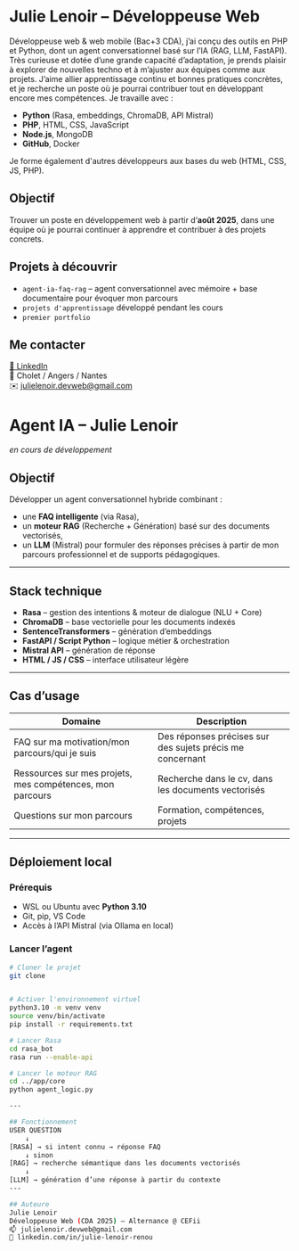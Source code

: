# Julie Lenoir – Développeuse Web

Développeuse web & web mobile (Bac+3 CDA), j’ai conçu des outils en PHP et Python, dont un agent
conversationnel basé sur l’IA (RAG, LLM, FastAPI). Très curieuse et dotée d’une grande capacité d’adaptation, je
prends plaisir à explorer de nouvelles techno et à m’ajuster aux équipes comme aux projets. J’aime allier
apprentissage continu et bonnes pratiques concrètes, et je recherche un poste où je pourrai contribuer tout en
développant encore mes compétences.
Je travaille avec :
- **Python** (Rasa, embeddings, ChromaDB, API Mistral)
- **PHP**, HTML, CSS, JavaScript
- **Node.js**, MongoDB
- **GitHub**, Docker

Je forme également d'autres développeurs aux bases du web (HTML, CSS, JS, PHP).

## Objectif

Trouver un poste en développement web à partir d’**août 2025**, dans une équipe où je pourrai continuer à apprendre et contribuer à des projets concrets.

## Projets à découvrir

- `agent-ia-faq-rag` – agent conversationnel avec mémoire + base documentaire pour évoquer mon parcours
- `projets d'apprentissage` développé pendant les cours
- `premier portfolio`

## Me contacter

[🔗 LinkedIn](https://www.linkedin.com/in/julie-lenoir-renou)  
📍 Cholet / Angers / Nantes  
✉️ julielenoir.devweb@gmail.com

# Agent IA – Julie Lenoir  

*en cours de développement*  

## Objectif

Développer un agent conversationnel hybride combinant :
- une **FAQ intelligente** (via Rasa),
- un **moteur RAG** (Recherche + Génération) basé sur des documents vectorisés,
- un **LLM** (Mistral) pour formuler des réponses précises à partir de mon parcours professionnel et de supports pédagogiques.

---

## Stack technique

- **Rasa** – gestion des intentions & moteur de dialogue (NLU + Core)
- **ChromaDB** – base vectorielle pour les documents indexés
- **SentenceTransformers** – génération d’embeddings
- **FastAPI / Script Python** – logique métier & orchestration
- **Mistral API** – génération de réponse
- **HTML / JS / CSS** – interface utilisateur légère

---

## Cas d’usage

| Domaine                                                        | Description |
|--------------------------------------------------------------- |--------------------------------------|
| FAQ sur ma motivation/mon parcours/qui je suis                 | Des réponses précises sur des sujets précis me concernant |
| Ressources sur mes projets, mes compétences, mon parcours      | Recherche dans le cv, dans les documents vectorisés |
| Questions sur mon parcours                                     | Formation, compétences, projets |
---

## Déploiement local

### Prérequis

- WSL ou Ubuntu avec **Python 3.10**
- Git, pip, VS Code
- Accès à l’API Mistral (via Ollama en local)

### Lancer l’agent

```bash
# Cloner le projet
git clone 


# Activer l'environnement virtuel
python3.10 -m venv venv
source venv/bin/activate
pip install -r requirements.txt

# Lancer Rasa
cd rasa_bot
rasa run --enable-api

# Lancer le moteur RAG
cd ../app/core
python agent_logic.py

---

## Fonctionnement
USER QUESTION
    ↓
[RASA] → si intent connu → réponse FAQ
    ↓ sinon
[RAG] → recherche sémantique dans les documents vectorisés
    ↓
[LLM] → génération d’une réponse à partir du contexte
---

## Auteure
Julie Lenoir
Développeuse Web (CDA 2025) – Alternance @ CEFii
📫 julielenoir.devweb@gmail.com
🔗 linkedin.com/in/julie-lenoir-renou
